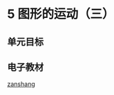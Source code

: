 # 5 图形的运动（三）

## 单元目标



## 电子教材

<Ebook grade="xxsx5b" :pages="83" :paged="88" ></Ebook>

[zanshang](../res/zanshang.md ':include')